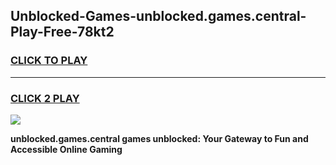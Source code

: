 
## Unblocked-Games-unblocked.games.central-Play-Free-78kt2
<h3>
<a href="https://premium76.site?title=unblocked.games.central&ref=10A">CLICK TO PLAY</a></h3>
<hr>

<h3>
<a href="https://premium76.site?title=unblocked.games.central&ref=10A">CLICK 2 PLAY</a>
  
</h3>

<a href="https://premium76.site?title=unblocked.games.central&ref=10A"><img src="https://clearcache.store/games.png"></a>


**unblocked.games.central games unblocked: Your Gateway to Fun and Accessible Online Gaming**
